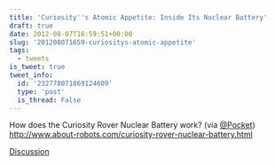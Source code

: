 ```yaml
---
title: 'Curiosity''s Atomic Appetite: Inside Its Nuclear Battery'
draft: true
date: 2012-08-07T16:59:51+00:00
slug: '201208071659-curiositys-atomic-appetite'
tags:
  - tweets
is_tweet: true
tweet_info:
  id: '232778071869124609'
  type: 'post'
  is_thread: False
---
```




How does the Curiosity Rover Nuclear Battery work? (via [@Pocket](https://x.com/Pocket)) <http://www.about-robots.com/curiosity-rover-nuclear-battery.html>

[Discussion](https://x.com/sytelus/status/232778071869124609)
